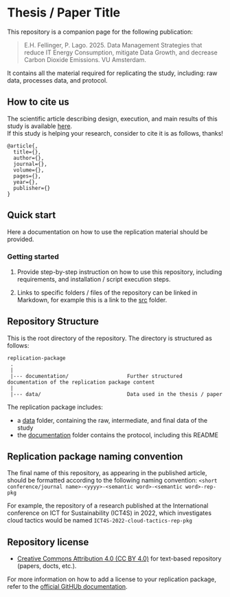 # Thesis / Paper Title
This repository is a companion page for the following publication:
> E.H. Fellinger, P. Lago. 2025. Data Management Strategies that reduce IT Energy Consumption,
mitigate Data Growth, and decrease Carbon Dioxide Emissions. VU Amsterdam.

It contains all the material required for replicating the study, including: raw data, processes data, and protocol.

## How to cite us
The scientific article describing design, execution, and main results of this study is available [here](https://www.google.com).<br> 
If this study is helping your research, consider to cite it is as follows, thanks!

```
@article{,
  title={},
  author={},
  journal={},
  volume={},
  pages={},
  year={},
  publisher={}
}
```

## Quick start
Here a documentation on how to use the replication material should be provided.

### Getting started

1. Provide step-by-step instruction on how to use this repository, including requirements, and installation / script execution steps.

3. Links to specific folders / files of the repository can be linked in Markdown, for example this is a link to the [src](src/) folder.

## Repository Structure
This is the root directory of the repository. The directory is structured as follows:

    replication-package
     .
     |
     |--- documentation/                   Further structured documentation of the replication package content
     |
     |--- data/                            Data used in the thesis / paper 
          
                     
  

The replication package includes:
* a [data](data/) folder, containing the raw, intermediate, and final data of the study
* the [documentation](documentation/) folder contains the protocol, including this README 

## Replication package naming convention
The final name of this repository, as appearing in the published article, should be formatted according to the following naming convention:
`<short conference/journal name>-<yyyy>-<semantic word>-<semantic word>-rep-pkg`

For example, the repository of a research published at the International conference on ICT for Sustainability (ICT4S) in 2022, which investigates cloud tactics would be named `ICT4S-2022-cloud-tactics-rep-pkg`

## Repository license
* [Creative Commons Attribution 4.0	(CC BY 4.0)](https://creativecommons.org/licenses/by/4.0/) for text-based repository (papers, docts, etc.).

For more information on how to add a license to your replication package, refer to the [official GitHUb documentation](https://docs.github.com/en/communities/setting-up-your-project-for-healthy-contributions/adding-a-license-to-a-repository).
